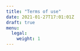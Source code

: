 ```yaml
---
title: "Terms of use"
date: 2021-01-27T17:01:01Z 
draft: true
menu: 
  legal:
    weight: 1
---
```


